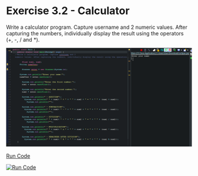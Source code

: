 # Exercise 3.2 - Calculator

Write a calculator program. Capture username and 2 numeric values.
After capturing the numbers, individually display the result using the operators (+, -, / and *).

<center>

![Gif  Calculator](/gif_img/3.2.gif)

</center>

[Run Code](https://replit.com/@ariana-ssilva/Main#Main.java)

[![Run Code](https://img.shields.io/badge/-Run%20%20code%20-green?style=flat&logo=replit&logoColor=white)](https://replit.com/@ariana-ssilva/Main#Main.java)&nbsp;